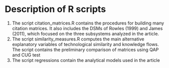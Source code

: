 # Description of R scripts

1.	The script citation_matrices.R contains the procedures for building many citation matrices. It also includes the DSMs of Rowles (1999) and James (2011), which focused on the three subsystems analyzed in the article.
2.	The script similarity_measures.R computes the main alternative explanatory variables of technological similarity and knowledge flows. The script contains the preliminary comparison of matrices using QAP and CUG test
3.	The script regressions contain the analytical models used in the article

